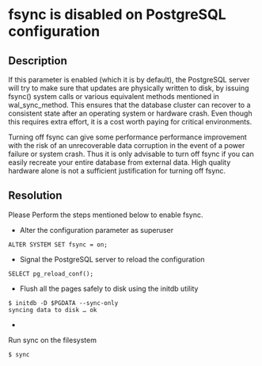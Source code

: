 # fsync is disabled on PostgreSQL configuration

## Description
If this parameter is enabled (which it is by default), the PostgreSQL server will try to make sure that updates are physically written to disk, by issuing fsync() system calls or various equivalent methods mentioned in wal_sync_method. This ensures that the database cluster can recover to a consistent state after an operating system or hardware crash. Even though this requires extra effort, it is a cost worth paying for critical environments.

Turning off fsync can give some performance performance improvement with the risk of an unrecoverable data corruption in the event of a power failure or system crash. Thus it is only advisable to turn off fsync if you can easily recreate your entire database from external data.
High quality hardware alone is not a sufficient justification for turning off fsync. 

## Resolution
Please Perform the steps mentioned below to enable fsync. 

- Alter the configuration parameter as superuser
```
ALTER SYSTEM SET fsync = on;
```

- Signal the PostgreSQL server to reload the configuration
```
SELECT pg_reload_conf();
```

- Flush all the pages safely to disk using the initdb utility
```
$ initdb -D $PGDATA --sync-only
syncing data to disk … ok
```

- 
Run sync on the filesystem
```
$ sync
```
 
